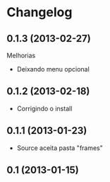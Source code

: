 Changelog
=========

## 0.1.3 (2013-02-27)

Melhorias
- Deixando menu opcional

## 0.1.2 (2013-02-18)

- Corrigindo o install

## 0.1.1 (2013-01-23)

- Source aceita pasta "frames"

## 0.1 (2013-01-15)
